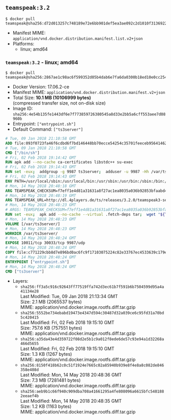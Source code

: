 ## `teamspeak:3.2`

```console
$ docker pull teamspeak@sha256:d72d013257c748189e72e6bb901def5ea3ae092c2d1010f313692229499ec3a3
```

-	Manifest MIME: `application/vnd.docker.distribution.manifest.list.v2+json`
-	Platforms:
	-	linux; amd64

### `teamspeak:3.2` - linux; amd64

```console
$ docker pull teamspeak@sha256:2867ae1c98ac6f599352d05b4dab6e7fa6da0300b18ed10e0cc25449d5d0b1ac
```

-	Docker Version: 17.06.2-ce
-	Manifest MIME: `application/vnd.docker.distribution.manifest.v2+json`
-	Total Size: **10.1 MB (10106999 bytes)**  
	(compressed transfer size, not on-disk size)
-	Image ID: `sha256:4e54b135fe1443df6e7f773859726380545a8d33e2bb5a6cff553aee7d08960b`
-	Entrypoint: `["entrypoint.sh"]`
-	Default Command: `["ts3server"]`

```dockerfile
# Tue, 09 Jan 2018 21:10:58 GMT
ADD file:093f0723fa46f6cdbd6f7bd146448bb70ecce54254c35701feeceb956414622f in / 
# Tue, 09 Jan 2018 21:10:58 GMT
CMD ["/bin/sh"]
# Fri, 02 Feb 2018 19:14:42 GMT
RUN apk add --no-cache ca-certificates libstdc++ su-exec
# Fri, 02 Feb 2018 19:14:43 GMT
RUN set -eux;  addgroup -g 9987 ts3server;  adduser -u 9987 -Hh /var/ts3server -G ts3server -s /sbin/nologin -D ts3server;  mkdir -p /var/ts3server /var/run/ts3server;  chown ts3server:ts3server /var/ts3server /var/run/ts3server;  chmod 777 /var/ts3server /var/run/ts3server
# Fri, 02 Feb 2018 19:14:43 GMT
ENV PATH=/usr/local/sbin:/usr/local/bin:/usr/sbin:/usr/bin:/sbin:/bin:/opt/ts3server
# Mon, 14 May 2018 20:48:18 GMT
ARG TEAMSPEAK_CHECKSUM=f7eff1e4d81a31631a8f27ac1ea8035a036b92853bfaabd4c12d979e3ff0ed76
# Mon, 14 May 2018 20:48:19 GMT
ARG TEAMSPEAK_URL=http://dl.4players.de/ts/releases/3.2.0/teamspeak3-server_linux_alpine-3.2.0.tar.bz2
# Mon, 14 May 2018 20:48:23 GMT
# ARGS: TEAMSPEAK_CHECKSUM=f7eff1e4d81a31631a8f27ac1ea8035a036b92853bfaabd4c12d979e3ff0ed76 TEAMSPEAK_URL=http://dl.4players.de/ts/releases/3.2.0/teamspeak3-server_linux_alpine-3.2.0.tar.bz2
RUN set -eux;  apk add --no-cache --virtual .fetch-deps tar;  wget "${TEAMSPEAK_URL}" -O server.tar.bz2;  echo "${TEAMSPEAK_CHECKSUM} *server.tar.bz2" | sha256sum -c -;  mkdir -p /opt/ts3server;  tar -xf server.tar.bz2 --strip-components=1 -C /opt/ts3server;  rm server.tar.bz2;  apk del .fetch-deps;  mv /opt/ts3server/*.so /opt/ts3server/redist/* /usr/local/lib;  ldconfig /usr/local/lib;  chown -R ts3server:ts3server /opt/ts3server
# Mon, 14 May 2018 20:48:23 GMT
VOLUME [/var/ts3server/]
# Mon, 14 May 2018 20:48:23 GMT
WORKDIR /var/ts3server/
# Mon, 14 May 2018 20:48:24 GMT
EXPOSE 10011/tcp 30033/tcp 9987/udp
# Mon, 14 May 2018 20:48:24 GMT
COPY file:c771229cbb8d7e896bd0ac6fc9f17103075224c82e33767ec4533639c179eb28 in /opt/ts3server 
# Mon, 14 May 2018 20:48:24 GMT
ENTRYPOINT ["entrypoint.sh"]
# Mon, 14 May 2018 20:48:24 GMT
CMD ["ts3server"]
```

-	Layers:
	-	`sha256:ff3a5c916c92643ff77519ffa742d3ec61b7f591b6b7504599d95a4a41134e28`  
		Last Modified: Tue, 09 Jan 2018 21:13:34 GMT  
		Size: 2.1 MB (2065537 bytes)  
		MIME: application/vnd.docker.image.rootfs.diff.tar.gzip
	-	`sha256:5552be734ebabd19473e4347d594c30487d32a039ce6c95fd31a70bd5c420415`  
		Last Modified: Fri, 02 Feb 2018 19:15:10 GMT  
		Size: 757.6 KB (757551 bytes)  
		MIME: application/vnd.docker.image.rootfs.diff.tar.gzip
	-	`sha256:a35da43e4d359722f08d2e5b1c9a012f8ede6de57c93e94a1d32268a466d5655`  
		Last Modified: Fri, 02 Feb 2018 19:15:10 GMT  
		Size: 1.3 KB (1267 bytes)  
		MIME: application/vnd.docker.image.rootfs.diff.tar.gzip
	-	`sha256:8150f418b62c0c51f1924e7665c02a85940b939e8f4e8a8c082de846358e408d`  
		Last Modified: Mon, 14 May 2018 20:48:36 GMT  
		Size: 7.3 MB (7281481 bytes)  
		MIME: application/vnd.docker.image.rootfs.diff.tar.gzip
	-	`sha256:aeb9b1c66f940c909dba708a41661295a4fe808096a6615bfc5481882eeaef4b`  
		Last Modified: Mon, 14 May 2018 20:48:35 GMT  
		Size: 1.2 KB (1163 bytes)  
		MIME: application/vnd.docker.image.rootfs.diff.tar.gzip
